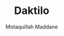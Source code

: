 ---
title: "Daktilo"
github: https://github.com/kronik3r/daktilo
demo: http://daktilo.github.io/
author: Motaquillah Maddane
draft: true
ssg:
  - Jekyll
cms:
  - No Cms
---
